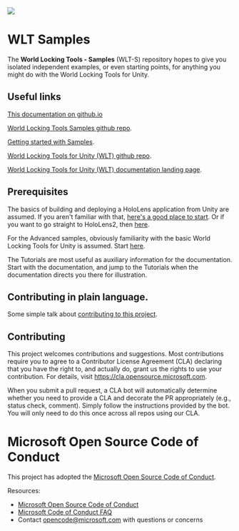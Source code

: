 <img src="DocGen/Images/WorldLockingSamples.svg">

# WLT Samples

The **World Locking Tools - Samples** (WLT-S) repository hopes to give you isolated independent examples, or even starting points, for anything you might do with the World Locking Tools for Unity.

## Useful links

[This documentation on github.io](https://microsoft.github.io/MixedReality-WorldLockingTools-Samples/README.html)

[World Locking Tools Samples github repo](https://github.com/microsoft/MixedReality-WorldLockingTools-Samples).

[Getting started with Samples](DocGen/Documentation/Introduction.md).

[World Locking Tools for Unity (WLT) github repo](https://github.com/microsoft/MixedReality-WorldLockingTools-Unity).

[World Locking Tools for Unity (WLT) documentation landing page](https://microsoft.github.io/MixedReality-WorldLockingTools-Unity/README.html).

## Prerequisites

The basics of building and deploying a HoloLens application from Unity are assumed. If you aren't familiar with that, [here's a good place to start](https://docs.microsoft.com/windows/mixed-reality/holograms-101). Or if you want to go straight to HoloLens2, then [here](https://docs.microsoft.com/windows/mixed-reality/mrlearning-base).

For the Advanced samples, obviously familiarity with the basic World Locking Tools for Unity is assumed. Start [here](https://microsoft.github.io/MixedReality-WorldLockingTools-Unity/DocGen/Documentation/GettingStartedWithWorldLocking.html).

The Tutorials are most useful as auxiliary information for the documentation. Start with the documentation, and jump to the Tutorials when the documentation directs you there for illustration.

## Contributing in plain language.

Some simple talk about [contributing to this project](CONTRIBUTING.md).

## Contributing

This project welcomes contributions and suggestions.  Most contributions require you to agree to a
Contributor License Agreement (CLA) declaring that you have the right to, and actually do, grant us
the rights to use your contribution. For details, visit https://cla.opensource.microsoft.com.

When you submit a pull request, a CLA bot will automatically determine whether you need to provide
a CLA and decorate the PR appropriately (e.g., status check, comment). Simply follow the instructions
provided by the bot. You will only need to do this once across all repos using our CLA.

# Microsoft Open Source Code of Conduct

This project has adopted the [Microsoft Open Source Code of Conduct](https://opensource.microsoft.com/codeofconduct/).

Resources:

- [Microsoft Open Source Code of Conduct](https://opensource.microsoft.com/codeofconduct/)
- [Microsoft Code of Conduct FAQ](https://opensource.microsoft.com/codeofconduct/faq/)
- Contact [opencode@microsoft.com](mailto:opencode@microsoft.com) with questions or concerns